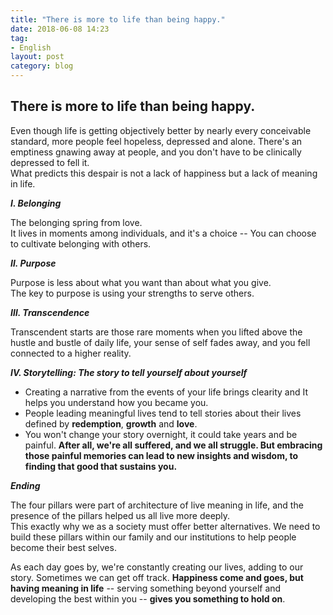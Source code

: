 ```yaml
---
title: "There is more to life than being happy."
date: 2018-06-08 14:23
tag: 
- English
layout: post
category: blog
---
```




## There is more to life than being happy.

Even though life is getting objectively better by nearly every conceivable standard, more people feel hopeless, depressed and alone. There's an emptiness gnawing away at people, and you don't have to be clinically depressed to fell it.<br>
What predicts this despair is not a lack of happiness but a lack of meaning in life.

***Ⅰ. Belonging***<br>

The belonging spring from love.<br>It lives in moments among individuals, and it's a choice -- You can choose to cultivate belonging with others.

***Ⅱ. Purpose***<br>

Purpose is less about what you want than about what you give.<br>The key to purpose is using your strengths to serve others.<br>

***Ⅲ. Transcendence***<br>

Transcendent starts are those rare moments when you lifted above the hustle and bustle of daily life, your sense of self fades away, and you fell connected to a higher reality.<br>

***Ⅳ. Storytelling: The story to tell yourself about yourself*** <br>

* Creating a narrative from the events of your life brings clearity and It helps you understand how you became you.
* People leading meaningful lives tend to tell stories about their lives defined by **redemption**, **growth** and **love**.
* You won't change your story overnight, it could take years and be painful. **After all, we're all suffered, and we all struggle. But embracing those painful memories can lead to new insights and wisdom, to finding that good that sustains you.**

***Ending***<br>

The four pillars were part of architecture of live meaning in life, and the presence of the pillars helped us all live more deeply.<br>
This exactly why we as a society must offer better alternatives. We need to build these pillars within our family and our institutions to help people become their best selves.<br>

As each day goes by, we're constantly creating our lives, adding to our story. Sometimes we can get off track. **Happiness come and goes, but having meaning in life** -- serving something beyond yourself and developing the best within you -- **gives you something to hold on**. 
